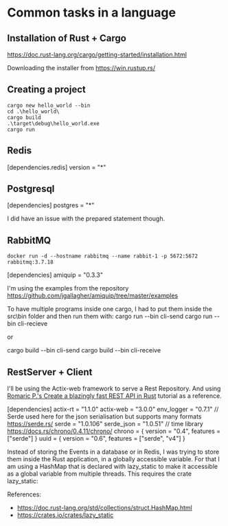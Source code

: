 # Common tasks in a language

## Installation of Rust + Cargo 

https://doc.rust-lang.org/cargo/getting-started/installation.html

Downloading the installer from https://win.rustup.rs/

## Creating a project

```
cargo new hello_world --bin
cd .\hello_world\
cargo build
.\target\debug\hello_world.exe
cargo run
```

## Redis

[dependencies.redis]
version = "*"

## Postgresql

[dependencies]
postgres = "*"

I did have an issue with the prepared statement though. 

## RabbitMQ

```
docker run -d --hostname rabbitmq --name rabbit-1 -p 5672:5672 rabbitmq:3.7.18 
```
[dependencies]
amiquip = "0.3.3"

I'm using the examples from the repository 
https://github.com/jgallagher/amiquip/tree/master/examples

To have multiple programs inside one cargo, I had to put them inside the src\bin folder and then run them with: 
cargo run --bin cli-send
cargo run --bin cli-recieve

or 

cargo build --bin cli-send
cargo build --bin cli-receive

## RestServer + Client

I'll be using the Actix-web framework to serve a Rest Repository. And using [Romaric P.'s Create a blazingly fast REST API in Rust](https://docs.qovery.com/guides/tutorial/create-a-blazingly-fast-api-in-rust-part-1/) tutorial as a reference. 

[dependencies]
actix-rt = "1.1.0"
actix-web = "3.0.0"
env_logger = "0.7.1"
// Serde used here for the json serialisation but supports many formats   https://serde.rs/
serde = "1.0.106"
serde_json = "1.0.51"
// time library https://docs.rs/chrono/0.4.11/chrono/
chrono = { version = "0.4", features = ["serde"] }
uuid = { version = "0.6", features = ["serde", "v4"] }

Instead of storing the Events in a database or in Redis, I was trying to store them inside the Rust application, in a globally accessible variable. For that I am using a HashMap that is declared with lazy_static to make it accessible as a global variable from multiple threads. 
This requires the crate lazy_static: 

References: 

- https://doc.rust-lang.org/std/collections/struct.HashMap.html
- https://crates.io/crates/lazy_static